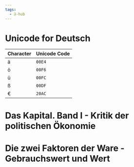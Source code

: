 ```yaml
---
tags:
  - 𝔉-hub
---
```


# Unicode for Deutsch

| Character | Unicode Code |
| --------- | ------------ |
| ä         | `00E4`       |
| ö         | `00F6`       |
| ü         | `00FC`       |
| ß         | `00DF`       |
| €         | `20AC`       |

# Das Kapital. Band I - Kritik der politischen Ökonomie

# Die zwei Faktoren der Ware - Gebrauchswert und Wert

